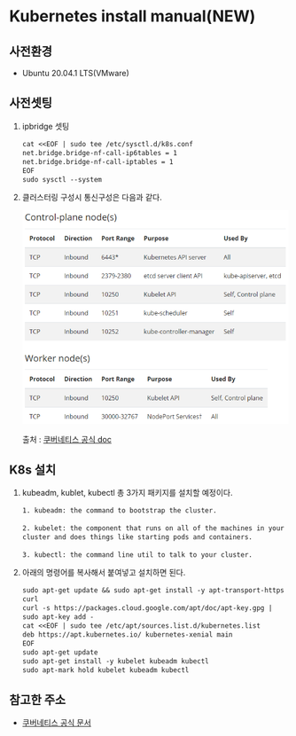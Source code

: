 # Kubernetes install manual(NEW)

## 사전환경

- Ubuntu 20.04.1 LTS(VMware)



## 사전셋팅

1. ipbridge 셋팅

   ```
   cat <<EOF | sudo tee /etc/sysctl.d/k8s.conf
   net.bridge.bridge-nf-call-ip6tables = 1
   net.bridge.bridge-nf-call-iptables = 1
   EOF
   sudo sysctl --system
   ```

2. 클러스터링 구성시 통신구성은 다음과 같다.

   <img src="images/Kubernetes_install_manual_new/image-20201202225316171.png" alt="image-20201202225316171" style="zoom:80%;" />

   출처 : [쿠버네티스 공식 doc](https://kubernetes.io/docs/setup/production-environment/tools/kubeadm/install-kubeadm/)



## K8s 설치

1. kubeadm, kublet, kubectl 총 3가지 패키지를 설치할 예정이다.

   ```
   1. kubeadm: the command to bootstrap the cluster.
   
   2. kubelet: the component that runs on all of the machines in your cluster and does things like starting pods and containers.
   
   3. kubectl: the command line util to talk to your cluster.
   ```

2. 아래의 명령어를 복사해서 붙여넣고 설치하면 된다.

   ```
   sudo apt-get update && sudo apt-get install -y apt-transport-https curl
   curl -s https://packages.cloud.google.com/apt/doc/apt-key.gpg | sudo apt-key add -
   cat <<EOF | sudo tee /etc/apt/sources.list.d/kubernetes.list
   deb https://apt.kubernetes.io/ kubernetes-xenial main
   EOF
   sudo apt-get update
   sudo apt-get install -y kubelet kubeadm kubectl
   sudo apt-mark hold kubelet kubeadm kubectl
   ```

   









## 참고한 주소

- [쿠버네티스 공식 문서](https://kubernetes.io/docs/setup/production-environment/tools/kubeadm/install-kubeadm/)